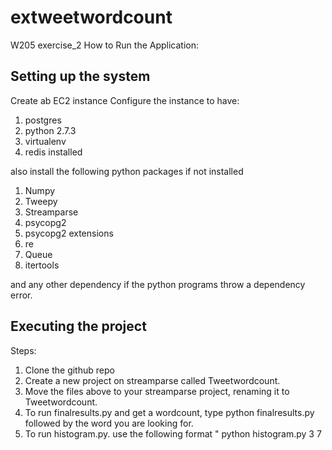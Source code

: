 
# extweetwordcount
W205 exercise_2
How to Run the Application:

## Setting up the system
Create ab EC2 instance
Configure the instance to have:
1. postgres
2. python 2.7.3 
3. virtualenv
4. redis installed

also install the following python packages if not installed
1. Numpy
2. Tweepy
3. Streamparse
4. psycopg2
5. psycopg2 extensions
6. re
7. Queue
8. itertools

and any other dependency if the python programs throw a dependency error.

## Executing the project
Steps:
1. Clone the github repo
2. Create a new project on streamparse called Tweetwordcount.
3. Move the files above to your streamparse project, renaming it to Tweetwordcount. 
4. To run finalresults.py and get a wordcount, type python finalresults.py followed by the word you are looking for.
5. To run histogram.py. use the following format " python histogram.py 3 7

